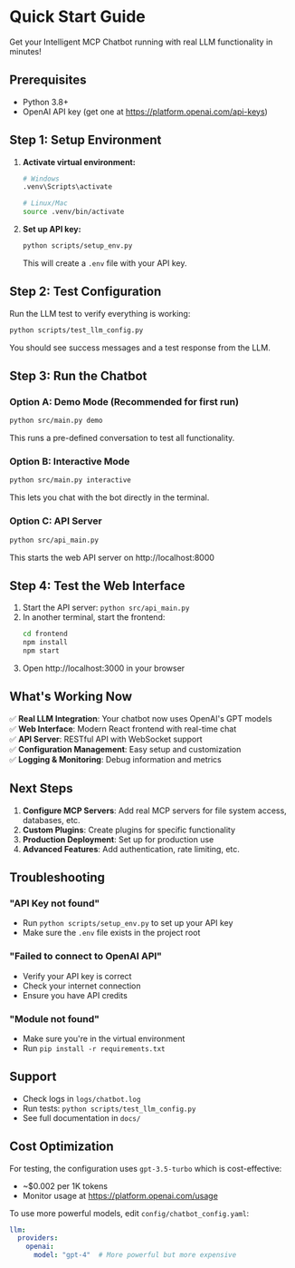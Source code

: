 # Quick Start Guide

Get your Intelligent MCP Chatbot running with real LLM functionality in minutes!

## Prerequisites

- Python 3.8+
- OpenAI API key (get one at https://platform.openai.com/api-keys)

## Step 1: Setup Environment

1. **Activate virtual environment:**
   ```bash
   # Windows
   .venv\Scripts\activate
   
   # Linux/Mac
   source .venv/bin/activate
   ```

2. **Set up API key:**
   ```bash
   python scripts/setup_env.py
   ```
   
   This will create a `.env` file with your API key.

## Step 2: Test Configuration

Run the LLM test to verify everything is working:

```bash
python scripts/test_llm_config.py
```

You should see success messages and a test response from the LLM.

## Step 3: Run the Chatbot

### Option A: Demo Mode (Recommended for first run)
```bash
python src/main.py demo
```

This runs a pre-defined conversation to test all functionality.

### Option B: Interactive Mode
```bash
python src/main.py interactive
```

This lets you chat with the bot directly in the terminal.

### Option C: API Server
```bash
python src/api_main.py
```

This starts the web API server on http://localhost:8000

## Step 4: Test the Web Interface

1. Start the API server: `python src/api_main.py`
2. In another terminal, start the frontend:
   ```bash
   cd frontend
   npm install
   npm start
   ```
3. Open http://localhost:3000 in your browser

## What's Working Now

✅ **Real LLM Integration**: Your chatbot now uses OpenAI's GPT models  
✅ **Web Interface**: Modern React frontend with real-time chat  
✅ **API Server**: RESTful API with WebSocket support  
✅ **Configuration Management**: Easy setup and customization  
✅ **Logging & Monitoring**: Debug information and metrics  

## Next Steps

1. **Configure MCP Servers**: Add real MCP servers for file system access, databases, etc.
2. **Custom Plugins**: Create plugins for specific functionality
3. **Production Deployment**: Set up for production use
4. **Advanced Features**: Add authentication, rate limiting, etc.

## Troubleshooting

### "API Key not found"
- Run `python scripts/setup_env.py` to set up your API key
- Make sure the `.env` file exists in the project root

### "Failed to connect to OpenAI API"
- Verify your API key is correct
- Check your internet connection
- Ensure you have API credits

### "Module not found"
- Make sure you're in the virtual environment
- Run `pip install -r requirements.txt`

## Support

- Check logs in `logs/chatbot.log`
- Run tests: `python scripts/test_llm_config.py`
- See full documentation in `docs/`

## Cost Optimization

For testing, the configuration uses `gpt-3.5-turbo` which is cost-effective:
- ~$0.002 per 1K tokens
- Monitor usage at https://platform.openai.com/usage

To use more powerful models, edit `config/chatbot_config.yaml`:
```yaml
llm:
  providers:
    openai:
      model: "gpt-4"  # More powerful but more expensive
``` 